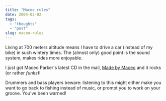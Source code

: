 ```yaml
---
title: "Maceo rules"
date: 2004-02-02
tags: 
  - "thoughts"
  - "post"
slug: maceo-rules
---
```


Living at 700 meters altitude means I have to drive a car (instead of my bike) in such wintery times. The (almost only) good point is the sound system, makes rides more enjoyable.

I just got Maceo Parker's latest CD in the mail, [Made by Maceo](http://maceo.com/madebymaceo/index.html) and it rocks (or rather _funks_)!

Drummers and bass players beware: listening to this might either make you want to go back to fishing instead of music, or prompt you to work on your groove. You've been warned!
